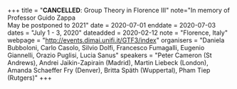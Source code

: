 +++
title = "<b>CANCELLED</b>: Group Theory in Florence III"
note="In memory of Professor Guido Zappa</br>May be postponed to 2021"
date = 2020-07-01
enddate = 2020-07-03
dates = "July 1 - 3, 2020"
dateadded = 2020-02-12
note = "Florence, Italy"
webpage = "http://events.dimai.unifi.it/GTF3/index"
organisers = "Daniela Bubboloni, Carlo Casolo, Silvio Dolfi, Francesco Fumagalli, Eugenio Giannelli, Orazio Puglisi, Lucia Sanus"
speakers = "Peter Cameron (St Andrews), Andrei Jaikin-Zapirain (Madrid), Martin Liebeck (London), Amanda Schaeffer Fry (Denver), Britta Späth (Wuppertal), Pham Tiep (Rutgers)"
+++
